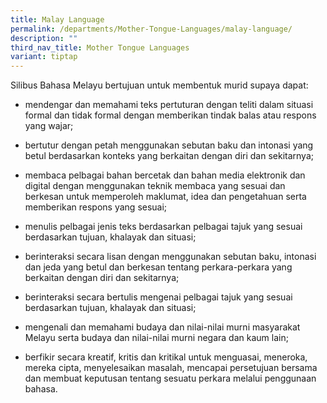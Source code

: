 ```yaml
---
title: Malay Language
permalink: /departments/Mother-Tongue-Languages/malay-language/
description: ""
third_nav_title: Mother Tongue Languages
variant: tiptap
---
```

<p>Silibus Bahasa Melayu bertujuan untuk membentuk murid supaya dapat:</p>
<ul data-tight="true" class="tight">
<li>
<p>mendengar dan memahami teks pertuturan dengan teliti dalam situasi formal
dan tidak formal dengan memberikan tindak balas atau respons yang wajar;</p>
</li>
<li>
<p>bertutur dengan petah menggunakan sebutan baku dan intonasi yang betul
berdasarkan konteks yang berkaitan dengan diri dan sekitarnya;</p>
</li>
<li>
<p>membaca pelbagai bahan bercetak dan bahan media elektronik dan digital
dengan menggunakan teknik membaca yang sesuai dan berkesan untuk memperoleh
maklumat, idea dan pengetahuan serta memberikan respons yang sesuai;</p>
</li>
<li>
<p>menulis pelbagai jenis teks berdasarkan pelbagai tajuk yang sesuai berdasarkan
tujuan, khalayak dan situasi;</p>
</li>
<li>
<p>berinteraksi secara lisan dengan menggunakan sebutan baku, intonasi dan
jeda yang betul dan berkesan tentang perkara-perkara yang berkaitan dengan
diri dan sekitarnya;</p>
</li>
<li>
<p>berinteraksi secara bertulis mengenai pelbagai tajuk yang sesuai berdasarkan
tujuan, khalayak dan situasi;</p>
</li>
<li>
<p>mengenali dan memahami budaya dan nilai-nilai murni masyarakat Melayu
serta budaya dan nilai-nilai murni negara dan kaum lain;</p>
</li>
<li>
<p>berfikir secara kreatif, kritis dan kritikal untuk menguasai, meneroka,
mereka cipta, menyelesaikan masalah, mencapai persetujuan bersama dan membuat
keputusan tentang sesuatu perkara melalui penggunaan bahasa.</p>
</li>
</ul>
<h3></h3>
<p></p>
<h3></h3>
<h3></h3>
<p></p>